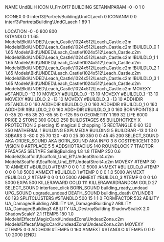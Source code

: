 NAME UndBLiH
ICON U_FrnOf17
BUILDING
SETANMPARAM -0 -0 1 0

ICONEX 0 0 interf3\PortretsBuilding\UndCLaech 0
ICONANM 0 0 interf3\PortretsBuilding\UndCLaech 1 89 1

LOCATION -0 -0 800 800              
!STANDLO      1 1.65 Models\Bld\UNDED\Leach_Castle\1024x512\Leach_Castle.c2m Models\Bld\UNDED\Leach_Castle\1024x512\Leach_Castle.c2m 
!BUILDLO_0    1 1.65 Models\Bld\UNDED\Leach_Castle\1024x512\Leach_Castle.c2m Models\Bld\UNDED\Leach_Castle\1024x512\Leach_Castle.c2m 
!BUILDLO_1    1 1.65 Models\Bld\UNDED\Leach_Castle\1024x512\Leach_Castle.c2m Models\Bld\UNDED\Leach_Castle\1024x512\Leach_Castle.c2m 
!BUILDLO_2    1 1.65 Models\Bld\UNDED\Leach_Castle\1024x512\Leach_Castle.c2m Models\Bld\UNDED\Leach_Castle\1024x512\Leach_Castle.c2m 
!BUILDLO_3    1 1.65 Models\Bld\UNDED\Leach_Castle\1024x512\Leach_Castle.c2m Models\Bld\UNDED\Leach_Castle\1024x512\Leach_Castle.c2m 
MOVEXY #STANDLO   -13 10
MOVEXY #BUILDLO_0 -13 10
MOVEXY #BUILDLO_1 -13 10
MOVEXY #BUILDLO_2 -13 10
MOVEXY #BUILDLO_3 -13 10
ADDHDIR #STANDLO 0 160
ADDHDIR #BUILDLO_0 0 160
ADDHDIR #BUILDLO_1 0 160
ADDHDIR #BUILDLO_2 0 160
ADDHDIR #BUILDLO_3 0 160
BORNPOINTS3 4 0 -35 20   -65 35 20   -85 55 0   -125 95 0
GEOMETRY 1 199 32
LIFE     6000
PRICE 2 STONE 300 GOLD 250
BUILDSTAGES 65
BUILDHOTKEY		X
PROTECTION 3 piercing 15 magical 0 chopping 15
RECTANGLE    0 60 130 250
MATHERIAL 1 BUILDING
EXPLMEDIA BUILDING 5
BUILDBAR    -13 0 13 0
3DBARS 3 -80 0 25 70 120 -40 0 25 30 350  0 0 45 45 200
SELECT_SOUND AKA
ORDER_SOUND AKA
BORN_SOUND   AKA
INFO 3 8
COSTPERCENT 300
VISION 0
ARTPLACE 5 5
ADDSHOTRADIUS 140
ROUNDLOCK 7
TFACTOR FFA5A5A5
SELTYPE SelBigBuilding 1.8 1.8
!TEMP 250 0.6 Models\Scaffold\Scaffold_Und_Eff\UndeatStroit4.c2m Models\Scaffold\Scaffold_Und_Eff\UndeatStroit4.c2m
MOVEXY  #TEMP 30 10
ANMEXT #BUILDLO #TEMP  0 0 0 1.0 5000
ANMEXT #BUILDLO_0 #TEMP  0 0 0 1.0 5000
ANMEXT #BUILDLO_1 #TEMP  0 0 0 1.0 5000
ANMEXT #BUILDLO_2 #TEMP  0 0 0 1.0 5000
ANMEXT #BUILDLO_3 #TEMP  0 0 0 1.0 5000
EXPA 500
KILLERAWARD             GOLD 111
KILLERAWARDRANDOM       GOLD 27
SELECT_SOUND interface_click
BORN_SOUND building_ready_undead
UPG_SOUND upgrade_undead
DEATH_SOUND building_death
CYLINDER 60 193
SPLITCLUSTERS #STANDLO 500 15 1 1 0
FORMFACTOR 532
ABILITY UA_DamagedBuilding
ABILITY UA_DamagedBuilding2
ABILITY UA_DamagedBuilding3
ABILITY UA_DestroyBuilding
ShadowScaleX 2.0
ShadowScaleY 2.1
!TEMP5 180 1.0 Models\Effects\MagicCard\UndeadZona\UndeadZona.c2m Models\Effects\MagicCard\UndeadZona\UndeadZona.c2m
MOVEXY  #TEMP5 0 0
ADDHDIR #TEMP5 0 160
ANMEXT #STANDLO #TEMP5 0 0 0 1.0 2000
[END]
